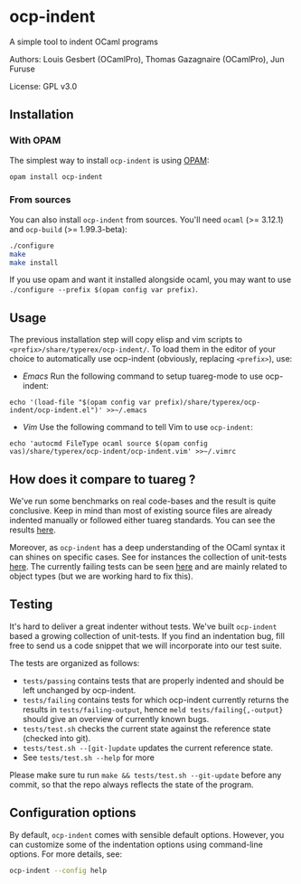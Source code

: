 # ocp-indent

A simple tool to indent OCaml programs

Authors: Louis Gesbert (OCamlPro), Thomas Gazagnaire (OCamlPro), Jun Furuse

License: GPL v3.0

## Installation

### With OPAM

The simplest way to install `ocp-indent` is using [OPAM](http://opam.ocamlpro.com):

```bash
opam install ocp-indent
```

### From sources

You can also install `ocp-indent` from sources. You'll need `ocaml` (>= 3.12.1) and `ocp-build` (>= 1.99.3-beta):

```bash
./configure
make
make install
```

If you use opam and want it installed alongside ocaml, you may want to use
`./configure --prefix $(opam config var prefix)`.

## Usage

The previous installation step will copy elisp and vim scripts to
`<prefix>/share/typerex/ocp-indent/`. To load them in the editor of your
choice to automatically use ocp-indent (obviously, replacing `<prefix>`), use:

* *Emacs* Run the following command to setup tuareg-mode to use ocp-indent: 

 ```
echo '(load-file "$(opam config var prefix)/share/typerex/ocp-indent/ocp-indent.el")' >>~/.emacs
```

* *Vim* Use the following command to tell Vim to use `ocp-indent`:

```
echo 'autocmd FileType ocaml source $(opam config vas)/share/typerex/ocp-indent/ocp-indent.vim' >>~/.vimrc
```

## How does it compare to tuareg ?

We've run some benchmarks on real code-bases and the result is quite
conclusive. Keep in mind than most of existing source files are
already indented manually or followed either tuareg standards. You can
see the results [here](http://htmlpreview.github.com/?https://github.com/AltGr/ocp-indent-tests/blob/master/status.html).

Moreover, as `ocp-indent` has a deep understanding of the OCaml syntax
it can shines on specific cases. See for instances the collection of
unit-tests
[here](https://github.com/OCamlPro/ocp-indent/tree/master/tests/passing). The
currently failing tests can be seen
[here](http://htmlpreview.github.com/?https://github.com/OCamlPro/ocp-indent/blob/master/tests/failing.html)
and are mainly related to object types (but we are working hard to fix
this).


## Testing

It's hard to deliver a great indenter without tests. We've built
`ocp-indent` based a growing collection of unit-tests. If you find an
indentation bug, fill free to send us a code snippet that we will
incorporate into our test suite.

The tests are organized as follows:

* `tests/passing` contains tests that are properly indented and should be left
  unchanged by ocp-indent.
* `tests/failing` contains tests for which ocp-indent currently returns the
  results in `tests/failing-output`, hence `meld tests/failing{,-output}` should
  give an overview of currently known bugs.
* `tests/test.sh` checks the current state against the reference state (checked
  into git).
* `tests/test.sh --[git-]update` updates the current reference state.
* See `tests/test.sh --help` for more

Please make sure tu run `make && tests/test.sh --git-update` before any commit,
so that the repo always reflects the state of the program.

## Configuration options

By default, `ocp-indent` comes with sensible default options. However,
you can customize some of the indentation options using command-line
options. For more details, see:

```bash
ocp-indent --config help
```

